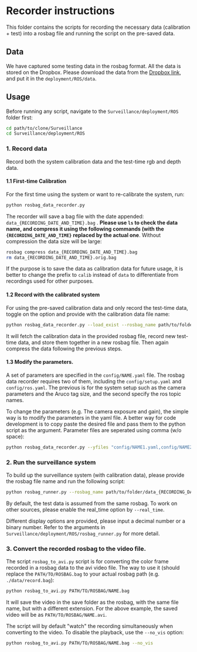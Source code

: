 # Recorder instructions

This folder contains the scripts for recording the necessary data (calibration + test) into a rosbag file and running the script on the pre-saved data.

## Data

We have captured some testing data in the rosbag format. All the data is stored on the Dropbox. Please download the data from the [Dropbox link](https://www.dropbox.com/sh/6odjfrw522yko09/AAATSuZU7pl4vfzc-lVCro07a?dl=0), and put it in the ```deployment/ROS/data```.

## Usage

Before running any script, navigate to the ```Surveillance/deployment/ROS``` folder first:

```bash
cd path/to/clone/Surveillance
cd Surveillance/deployment/ROS
```



###  1. Record data

Record both the system calibration data and the test-time rgb and depth data.

#### 1.1 First-time Calibration

For the first time using the system or want to re-calibrate the system, run:

```bash
python rosbag_data_recorder.py
```

The recorder will save a bag file with the date appended: ```data_{RECORDING_DATE_AND_TIME}.bag``` . **Please use ```ls``` to check the data name, and compress it using the following commands (with the ```{RECORDING_DATE_AND_TIME}``` replaced by the actual one**. Without compression the data size will be large:

```bash
rosbag compress data_{RECORDING_DATE_AND_TIME}.bag
rm data_{RECORDING_DATE_AND_TIME}.orig.bag
```
If the purpose is to save the data as calibration data for future usage, it is better to change the prefix to ``calib`` instead of ``data`` to differentiate from recordings used for other purposes. 




#### 1.2 Record with the calibrated system

For using the pre-saved calibration data and only record the test-time data, toggle on the option and provide with the calibration data file name:

```bash
python rosbag_data_recorder.py --load_exist --rosbag_name path/to/folder/calib_{RECORDING_DATE_AND_TIME}.bag
```

It will fetch the calibration data in the provided rosbag file, record new test-time data, and store them together in a new rosbag file. Then again compress the data following the previous steps.



#### 1.3 Modify the parameters.

A set of parameters are specified in the ```config/NAME.yaml``` file. The rosbag data recorder requires two of them, including the ```config/setup.yaml``` and ```config/ros.yaml```. The previous is for the system setup such as the camera parameters and the Aruco tag size, and the second specify the ros topic names.

To change the parameters (e.g. The camera exposure and gain), the simple way is to modify the parameters in the yaml file. A better way for code development is to copy paste the desired file and pass them to the python script as the argument. Parameter files are seperated using comma (w/o space):

```bash
python rosbag_data_recorder.py --yfiles "config/NAME1.yaml,config/NAME2.yaml,..."
```





### 2. Run the surveillance system 

To build up the surveillance system (with calibration data), please provide the rosbag file name and run the following script:

```bash
python rosbag_runner.py --rosbag_name path/to/folder/data_{RECORDING_DATE_AND_TIME}.bag
```

By default, the test data is assumed from the same rosbag. To work on other sources, please enable the real_time option by ```--real_time```.

Different display options are provided, please input a decimal number or a binary number. Refer to the arguments in ```Surveillance/deployment/ROS/rosbag_runner.py``` for more detail.



### 3. Convert the recorded rosbag to the video file.

The script ```rosbag_to_avi.py``` script is for converting the color frame recorded in a rosbag data to the avi video file. The way to use it (should replace the ```PATH/TO/ROSBAG.bag``` to your actual rosbag path (e.g. ```./data/record.bag```):

```bash
python rosbag_to_avi.py PATH/TO/ROSBAG/NAME.bag
```

It will save the video in the save folder as the rosbag, with the same file name, but with a different extension. For the above example, the saved video will be as ```PATH/TO/ROSBAG/NAME.avi```.

The script will by default "watch" the recording simultaneously when converting to the video. To disable the playback, use the ```--no_vis``` option:

```bash
python rosbag_to_avi.py PATH/TO/ROSBAG/NAME.bag --no_vis
```



